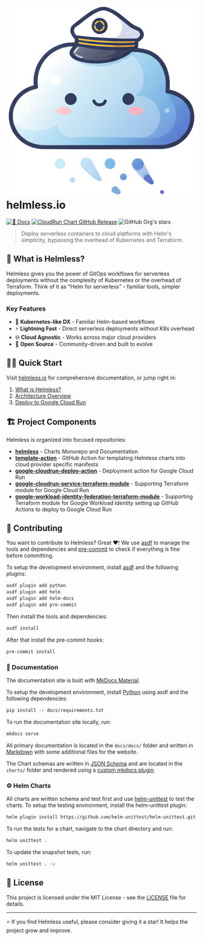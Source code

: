 # ![Helmless Logo](docs/assets/images/helmless.png) helmless.io

[![📜 Docs](https://github.com/helmless/helmless/actions/workflows/deploy-docs.yaml/badge.svg)](https://helmless.io)
[![CloudRun Chart GitHub Release](https://img.shields.io/github/v/release/helmless/helmless?include_prereleases&label=google-cloudrun-service&color=blue)](https://github.com/helmless/google-cloudrun-chart/)
![GitHub Org's stars](https://img.shields.io/github/stars/helmless)

> Deploy serverless containers to cloud platforms with Helm's simplicity, bypassing the overhead of Kubernetes and Terraform.

## 🚀 What is Helmless?

Helmless gives you the power of GitOps workflows for serverless deployments without the complexity of Kubernetes or the overhead of Terraform. Think of it as "Helm for serverless" - familiar tools, simpler deployments.

### Key Features

- 🎯 **Kubernetes-like DX** - Familiar Helm-based workflows
- ⚡ **Lightning Fast** - Direct serverless deployments without K8s overhead
- 🌐 **Cloud Agnostic** - Works across major cloud providers
- 🤝 **Open Source** - Community-driven and built to evolve

## 🏃‍♂️ Quick Start

Visit [helmless.io](https://helmless.io) for comprehensive documentation, or jump right in:

1. [What is Helmless?](https://helmless.io/docs/getting-started)
2. [Architecture Overview](https://helmless.io/docs/helmless/architecture/)
3. [Deploy to Google Cloud Run](https://helmless.io/docs/cloudrun/)

## 🏗️ Project Components

Helmless is organized into focused repositories:

- **[helmless](https://github.com/helmless/helmless)** - Charts Monorepo and Documentation
- **[template-action](https://github.com/helmless/template-action)** - GitHub Action for templating Helmless charts into cloud provider specific manifests
- **[google-cloudrun-deploy-action](https://github.com/helmless/google-cloudrun-deploy-action)** - Deployment action for Google Cloud Run
- **[google-cloudrun-service-terraform-module](https://github.com/helmless/google-cloudrun-service-terraform-module)** - Supporting Terraform module for Google Cloud Run
- **[google-workload-identity-federation-terraform-module](https://github.com/helmless/google-workload-identity-federation-terraform-module)** - Supporting Terraform module for Google Workload Identity setting up GitHub Actions to deploy to Google Cloud Run

## 🤝 Contributing

You want to contribute to Helmless? Great ❤️!
We use [asdf](https://asdf-vm.com/) to manage the tools and dependencies and [pre-commit](https://pre-commit.com/) to check if everything is fine before committing.

To setup the development environment, install [asdf](https://asdf-vm.com/) and the following plugins:

```sh
asdf plugin add python
asdf plugin add helm
asdf plugin add helm-docs
asdf plugin add pre-commit
```

Then install the tools and dependencies:

```sh
asdf install
```

After that install the pre-commit hooks:

```sh
pre-commit install
```

### 📜 Documentation

The documentation site is built with [MkDocs Material](https://squidfunk.github.io/mkdocs-material/).

To setup the development environment, install [Python](https://www.python.org/) using asdf and the following dependencies:

```sh
pip install -r docs/requirements.txt
```

To run the documentation site locally, run:

```sh
mkdocs serve
```

All primary documentation is located in the `docs/docs/` folder and written in [Markdown](https://www.markdownguide.org/) with some additional files for the website.

The Chart schemas are written in [JSON Schema](https://json-schema.org/) and are located in the `charts/` folder and rendered using a [custom mkdocs plugin](docs/_hooks/schema_renderer.py).

### ⚙️ Helm Charts

All charts are written schema and test first and use [helm-unittest](https://github.com/helm-unittest/helm-unittest) to test the charts. To setup the testing environment, install the helm-unittest plugin:

```sh
helm plugin install https://github.com/helm-unittest/helm-unittest.git
```

To run the tests for a chart, navigate to the chart directory and run:

```sh
helm unittest .
```

To update the snapshot tests, run:

```sh
helm unittest . -u
```

## 📝 License

This project is licensed under the MIT License - see the [LICENSE](LICENSE) file for details.

---

⭐ If you find Helmless useful, please consider giving it a star! It helps the project grow and improve.
